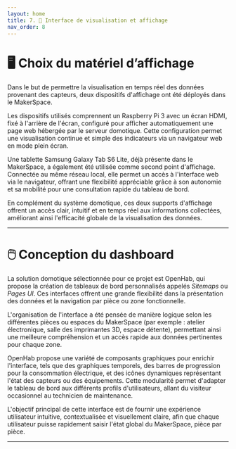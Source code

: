 ```yaml
---
layout: home
title: 7. 🧩 Interface de visualisation et affichage
nav_order: 8
---
```


# 🖥️ Choix du matériel d’affichage

Dans le but de permettre la visualisation en temps réel des données provenant des capteurs, deux dispositifs d'affichage ont été déployés dans le MakerSpace.

Les dispositifs utilisés comprennent un Raspberry Pi 3 avec un écran HDMI, fixé à l'arrière de l'écran, configuré pour afficher automatiquement une page web hébergée par le serveur domotique. Cette configuration permet une visualisation continue et simple des indicateurs via un navigateur web en mode plein écran.

Une tablette Samsung Galaxy Tab S6 Lite, déjà présente dans le MakerSpace, a également été utilisée comme second point d'affichage. Connectée au même réseau local, elle permet un accès à l'interface web via le navigateur, offrant une flexibilité appréciable grâce à son autonomie et sa mobilité pour une consultation rapide du tableau de bord.

En complément du système domotique, ces deux supports d'affichage offrent un accès clair, intuitif et en temps réel aux informations collectées, améliorant ainsi l'efficacité globale de la visualisation des données.

---

# 🖱️ Conception du dashboard

La solution domotique sélectionnée pour ce projet est OpenHab, qui propose la création de tableaux de bord personnalisés appelés _Sitemaps_ ou _Pages UI_. Ces interfaces offrent une grande flexibilité dans la présentation des données et la navigation par pièce ou zone fonctionnelle.

L'organisation de l'interface a été pensée de manière logique selon les différentes pièces ou espaces du MakerSpace (par exemple : atelier électronique, salle des imprimantes 3D, espace détente), permettant ainsi une meilleure compréhension et un accès rapide aux données pertinentes pour chaque zone.

OpenHab propose une variété de composants graphiques pour enrichir l'interface, tels que des graphiques temporels, des barres de progression pour la consommation électrique, et des icônes dynamiques représentant l'état des capteurs ou des équipements. Cette modularité permet d'adapter le tableau de bord aux différents profils d'utilisateurs, allant du visiteur occasionnel au technicien de maintenance.

L'objectif principal de cette interface est de fournir une expérience utilisateur intuitive, contextualisée et visuellement claire, afin que chaque utilisateur puisse rapidement saisir l'état global du MakerSpace, pièce par pièce.

---
